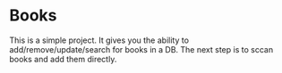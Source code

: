 # Books

This is a simple project. It gives you the ability to add/remove/update/search for books in a DB. The next step is to sccan books and add them directly. 

